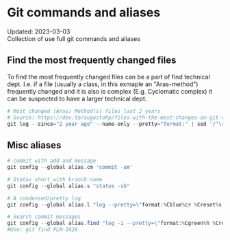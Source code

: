 # Git commands and aliases
<div class='editDate'>Updated: 2023-03-03</div>
Collection of use full git commands and aliases

## Find the most frequently changed files
To find the most frequently changed files can be a part of find technical dept.
I.e. if a file (usually a class, in this exmaple an "Aras-method") frequently changed
and it is also is complex (E.g. Cyclomatic complex) it can be suspected to have a larger technical dept.

``` powershell
# Most changed (Aras) Method(s) files last 2 years
# Source: https://dev.to/augustohp/files-with-the-most-changes-on-git-repository-46l1
git log --since="2 year ago" --name-only --pretty="format:" | sed '/^\s*$/'d | sort | uniq -c | sort -r | grep Method | head -n 20
```

## Misc aliases 

``` powershell
# commit with add and message
git config --global alias.cm 'commit -am'

# Status short with branch name
git config --global alias.s "status -sb"

# A condensed/pretty log
git config --global alias.l "log --pretty=\"format:%Cblue%cr %Creset%s %Cblue%an %Cred%d %Cgreen%h\""

# Search commit messages
git config --global alias.find "log -i --pretty=\"format:%Cgreen%h %Cred%cr %Cblue%s %Cred%an\" --name-status --grep"
#Use: git find PLM-1628
```

